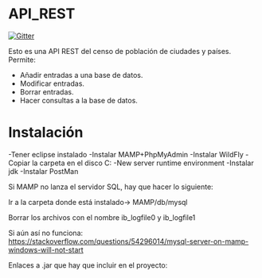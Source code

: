 # API_REST

[![Gitter](https://badges.gitter.im/API_REST/community.svg)](https://gitter.im/API_REST/community?utm_source=badge&utm_medium=badge&utm_campaign=pr-badge&utm_content=badge)

Esto es una API REST del censo de población de ciudades y países.
Permite:
 - Añadir entradas a una base de datos.
 - Modificar entradas.
 - Borrar entradas.
 - Hacer consultas a la base de datos.
 
 # Instalación
-Tener eclipse instalado
-Instalar MAMP+PhpMyAdmin
-Instalar WildFly
-Copiar la carpeta en el disco C:
-New server runtime environment
-Instalar jdk
-Instalar PostMan

Si MAMP no lanza el servidor SQL, hay que hacer lo siguiente:

 Ir a la carpeta donde está instalado-> MAMP/db/mysql 
 
 Borrar los archivos con el nombre ib_logfile0 y ib_logfile1

Si aún así no funciona:
https://stackoverflow.com/questions/54296014/mysql-server-on-mamp-windows-will-not-start

Enlaces a .jar que hay que incluir en el proyecto:

